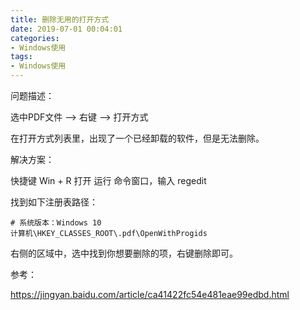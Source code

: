 ```yaml
---
title: 删除无用的打开方式
date: 2019-07-01 00:04:01
categories:
- Windows使用
tags:
- Windows使用
---
```


问题描述：

选中PDF文件 --> 右键 --> 打开方式

在打开方式列表里，出现了一个已经卸载的软件，但是无法删除。

解决方案：

快捷键 Win + R 打开 运行 命令窗口，输入 regedit

找到如下注册表路径：

```log
# 系统版本：Windows 10
计算机\HKEY_CLASSES_ROOT\.pdf\OpenWithProgids
```

右侧的区域中，选中找到你想要删除的项，右键删除即可。

参考：

<https://jingyan.baidu.com/article/ca41422fc54e481eae99edbd.html>
